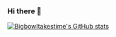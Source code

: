 ### Hi there 👋
[![Bigbowltakestime's GitHub stats](https://github-readme-stats.vercel.app/api?username=Bigbowltakestime)](https://github.com/Bigbowltakestime/github-readme-stats)
